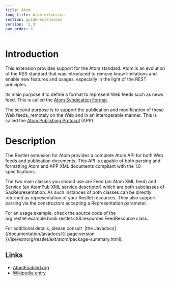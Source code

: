 ```yaml
---
title: Atom
long-title: Atom extension
section: guide-extensions
version: '2.3'
nav_order: 3
---
```

# Introduction

This extension provides support for the Atom standard. Atom is an
evolution of the RSS standard that was introduced to remove know
limitations and enable new features and usages, especially in the light
of the REST principles.

Its main purpose it to define a format to represent Web feeds such as
news feed. This is called the [Atom Syndication
Format](http://www.atomenabled.org/developers/syndication/atom-format-spec.php).

The second purpose is to support the publication and modification of
those Web feeds, remotely on the Web and in an interoperable manner.
This is called the [Atom Publishing
Protocol](http://www.atomenabled.org/developers/protocol/atom-protocol-spec.php)
(APP).

# Description

The Restlet extension for Atom provides a complete Atom API for both Web
feeds and publication documents. This API is capable of both parsing and
formatting Atom and APP XML documents compliant with the 1.0
specifications.

The two main classes you should use are Feed (an Atom XML feed) and
Service (an AtomPub XML service descriptor) which are both subclasses of
SaxRepresentation. As such instances of both classes can be directly
returned as representation of your Restlet resources. They also support
parsing via the constructors accepting a Representation parameter.

For an usage example, check the source code of the
org.restlet.example.book.restlet.ch8.resources.FeedResource class.

For additional details, please consult  [the
Javadocs](/documentation/javadocs/{{ page.version }}/jse/ext/org/restlet/ext/atom/package-summary.html).

## Links

-   [AtomEnabled.org](http://www.atomenabled.org/)
-   [Wikipedia
    entry](http://en.wikipedia.org/wiki/Atom_%28standard%29)
